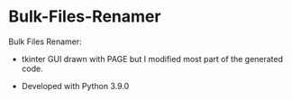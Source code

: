 # Bulk-Files-Renamer

Bulk Files Renamer:

- tkinter GUI drawn with PAGE but I modified most part of the generated code.

- Developed with Python 3.9.0

